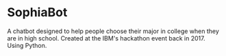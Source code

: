 # SophiaBot
A chatbot designed to help people choose their major in college when they are in high school.
Created at the IBM's hackathon event back in 2017.
Using Python.
